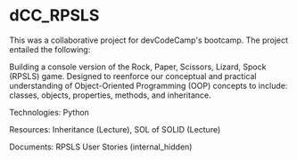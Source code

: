 # dCC_RPSLS
This was a collaborative project for devCodeCamp's bootcamp.  The project entailed the following:

Building a console version of the Rock, Paper, Scissors, Lizard, Spock (RPSLS) game. Designed to reenforce our conceptual and practical understanding of Object-Oriented Programming (OOP) concepts to include: classes, objects, properties, methods, and inheritance.

Technologies: Python

Resources: Inheritance (Lecture), SOL of SOLID (Lecture)

Documents: RPSLS User Stories (internal_hidden)